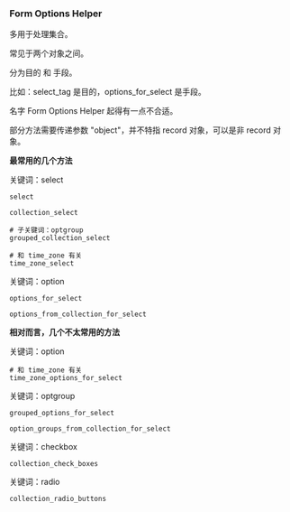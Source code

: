 ### Form Options Helper

多用于处理集合。

常见于两个对象之间。

分为目的 和 手段。

比如：select_tag 是目的，options_for_select 是手段。

名字 Form Options Helper 起得有一点不合适。

部分方法需要传递参数 "object"，并不特指 record 对象，可以是非 record 对象。

**最常用的几个方法**

关键词：select

```
select

collection_select

# 子关键词：optgroup
grouped_collection_select

# 和 time_zone 有关
time_zone_select
```

关键词：option

```
options_for_select

options_from_collection_for_select
```

**相对而言，几个不太常用的方法**

关键词：option

```
# 和 time_zone 有关
time_zone_options_for_select
```

关键词：optgroup

```
grouped_options_for_select

option_groups_from_collection_for_select
```

关键词：checkbox

```
collection_check_boxes
```

关键词：radio

```
collection_radio_buttons
```
